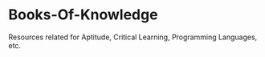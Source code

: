 # Books-Of-Knowledge
Resources related for Aptitude, Critical Learning, Programming Languages, etc.
